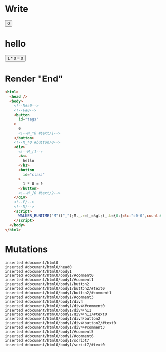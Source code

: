 # Write
  <!--M#s0--><!--F#0--><button id=tags>0<!--M_*0 #text/1--></button><!--M_*0 #button/0--><div><!--M_[1--><h1>hello</h1><button id=class>1 * 0 = 0</button><!--M_]0 #text/2--></div><!--F/--><!--M/--><script>WALKER_RUNTIME("M")("_");M._.r=[_=>(_.b={0:{m5c:"s0-0",count:0,"#text/2!":_.a={}},1:_.a}),0,"$compat_setScope",0,"packages/translator-interop/src/__tests__/fixtures/interop-tag-params-class-to-tags/components/tags-layout.marko_0_count",0];M._.w();$MC=(window.$MC||[]).concat({"w":[["s0",0,{},{"f":1}]],"t":["packages/translator-interop/src/__tests__/fixtures/interop-tag-params-class-to-tags/template.marko"]})</script>


# Render "End"
```html
<html>
  <head />
  <body>
    <!--M#s0-->
    <!--F#0-->
    <button
      id="tags"
    >
      0
      <!--M_*0 #text/1-->
    </button>
    <!--M_*0 #button/0-->
    <div>
      <!--M_[1-->
      <h1>
        hello
      </h1>
      <button
        id="class"
      >
        1 * 0 = 0
      </button>
      <!--M_]0 #text/2-->
    </div>
    <!--F/-->
    <!--M/-->
    <script>
      WALKER_RUNTIME("M")("_");M._.r=[_=&gt;(_.b={0:{m5c:"s0-0",count:0,"#text/2!":_.a={}},1:_.a}),0,"$compat_setScope",0,"packages/translator-interop/src/__tests__/fixtures/interop-tag-params-class-to-tags/components/tags-layout.marko_0_count",0];M._.w();$MC=(window.$MC||[]).concat({"w":[["s0",0,{},{"f":1}]],"t":["packages/translator-interop/src/__tests__/fixtures/interop-tag-params-class-to-tags/template.marko"]})
    </script>
  </body>
</html>
```

# Mutations
```
inserted #document/html0
inserted #document/html0/head0
inserted #document/html0/body1
inserted #document/html0/body1/#comment0
inserted #document/html0/body1/#comment1
inserted #document/html0/body1/button2
inserted #document/html0/body1/button2/#text0
inserted #document/html0/body1/button2/#comment1
inserted #document/html0/body1/#comment3
inserted #document/html0/body1/div4
inserted #document/html0/body1/div4/#comment0
inserted #document/html0/body1/div4/h11
inserted #document/html0/body1/div4/h11/#text0
inserted #document/html0/body1/div4/button2
inserted #document/html0/body1/div4/button2/#text0
inserted #document/html0/body1/div4/#comment3
inserted #document/html0/body1/#comment5
inserted #document/html0/body1/#comment6
inserted #document/html0/body1/script7
inserted #document/html0/body1/script7/#text0
```
